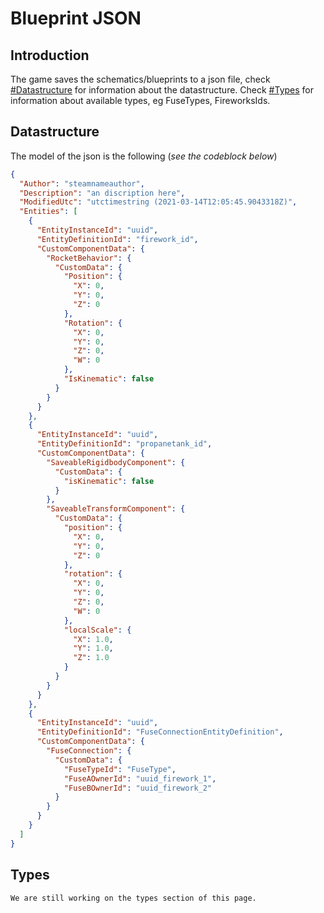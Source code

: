 # Blueprint JSON


## Introduction
The game saves the schematics/blueprints to a json file, check [#Datastructure](#datastructure) for information about the datastructure. Check [#Types](#types) for information about available types, eg FuseTypes, FireworksIds.

## Datastructure
The model of the json is the following (*see the codeblock below*)
```json
{
  "Author": "steamnameauthor",
  "Description": "an discription here",
  "ModifiedUtc": "utctimestring (2021-03-14T12:05:45.9043318Z)",
  "Entities": [
    {
      "EntityInstanceId": "uuid",
      "EntityDefinitionId": "firework_id",
      "CustomComponentData": {
        "RocketBehavior": {
          "CustomData": {
            "Position": {
              "X": 0,
              "Y": 0,
              "Z": 0
            },
            "Rotation": {
              "X": 0,
              "Y": 0,
              "Z": 0,
              "W": 0
            },
            "IsKinematic": false
          }
        }
      }
    },
    {
      "EntityInstanceId": "uuid",
      "EntityDefinitionId": "propanetank_id",
      "CustomComponentData": {
        "SaveableRigidbodyComponent": {
          "CustomData": {
            "isKinematic": false
          }
        },
        "SaveableTransformComponent": {
          "CustomData": {
            "position": {
              "X": 0,
              "Y": 0,
              "Z": 0
            },
            "rotation": {
              "X": 0,
              "Y": 0,
              "Z": 0,
              "W": 0
            },
            "localScale": {
              "X": 1.0,
              "Y": 1.0,
              "Z": 1.0
            }
          }
        }
      }
    },
    {
      "EntityInstanceId": "uuid",
      "EntityDefinitionId": "FuseConnectionEntityDefinition",
      "CustomComponentData": {
        "FuseConnection": {
          "CustomData": {
            "FuseTypeId": "FuseType",
            "FuseAOwnerId": "uuid_firework_1",
            "FuseBOwnerId": "uuid_firework_2"
          }
        }
      }
    }
  ]
}
```

## Types

```note
We are still working on the types section of this page.
```
